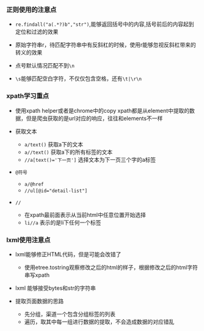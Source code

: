 ### 正则使用的注意点
- `re.findall("a(.*?)b","str")`,能够返回括号中的内容,括号前后的内容起到定位和过滤的效果

- 原始字符串r，待匹配字符串中有反斜杠的时候，使用r能够忽视反斜杠带来的转义的效果

- 点号默认情况匹配不到`\n`

- `\s`能够匹配空白字符，不仅仅包含空格，还有`\t|\r\n`


### xpath学习重点
- 使用xpath helper或者是chrome中的copy xpath都是从element中提取的数据，但是爬虫获取的是url对应的响应，往往和elements不一样
- 获取文本
  - `a/text()` 获取a下的文本
  - `a//text()` 获取a下的所有标签的文本
  - `//a[text()='下一页']` 选择文本为下一页三个字的a标签

- `@符号`
  - `a/@href`
  - `//ul[@id="detail-list"]`

- `//`
  - 在xpath最前面表示从当前html中任意位置开始选择
  - `li//a` 表示的是li下任何一个标签

### lxml使用注意点
- lxml能够修正HTML代码，但是可能会改错了
  - 使用etree.tostring观察修改之后的html的样子，根据修改之后的html字符串写xpath

- lxml 能够接受bytes和str的字符串

- 提取页面数据的思路
  - 先分组，渠道一个包含分组标签的列表
  - 遍历，取其中每一组进行数据的提取，不会造成数据的对应错乱
